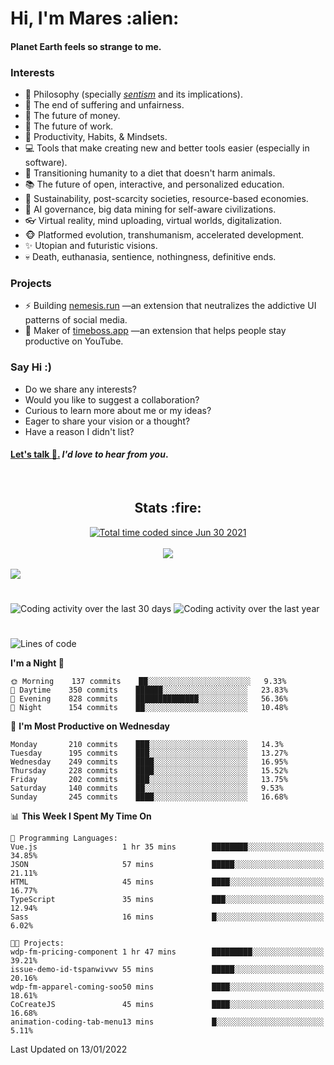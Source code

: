 <h1>Hi, I'm Mares :alien:</h1>

#### Planet Earth feels so strange to me.

### **Interests**

- 🌊 Philosophy (specially [_sentism_][sentismmedium] and its implications).
- 🎯 The end of suffering and unfairness.
- 💸 The future of money.
- 💼 The future of work.
- 🧠 Productivity, Habits, & Mindsets.
- 💻 Tools that make creating new and better tools easier (especially in software).
- 🥗 Transitioning humanity to a diet that doesn't harm animals.
- 📚 The future of open, interactive, and personalized education.
- 🌱 Sustainability, post-scarcity societies, resource-based economies.
- 🤖 AI governance, big data mining for self-aware civilizations.
- 👓 Virtual reality, mind uploading, virtual worlds, digitalization.
- 🐵 Platformed evolution, transhumanism, accelerated development.
- ✨ Utopian and futuristic visions.
- 💀 Death, euthanasia, sentience, nothingness, definitive ends.


### **Projects**

- ⚡ Building [nemesis.run](https://nemesis.run) —an extension that neutralizes the addictive UI patterns of social media.
- 💎 Maker of [timeboss.app](https://timeboss.app) —an extension that helps people stay productive on YouTube.


### **Say Hi :)**

- Do we share any interests?
- Would you like to suggest a collaboration?
- Curious to learn more about me or my ideas?
- Eager to share your vision or a thought?
- Have a reason I didn't list?

#### [Let's talk :wave:.](mailto:mareszhar@gmail.com) _I'd love to hear from you_.

[sentismmedium]: https://medium.com/@mareszhar/born-a-prisoner-a-reflection-about-life-its-struggles-and-a-plan-to-escape-d8566ce9b026

<br>

<h2 align="center">Stats :fire:</h2>

<div align="center">
  <a href="https://wakatime.com/@cfdc0e0d-4860-4b62-9ff0-cb659185525e">
    <img src="https://wakatime.com/badge/user/cfdc0e0d-4860-4b62-9ff0-cb659185525e.svg" alt="Total time coded since Jun 30 2021" />
  </a>
</div>

<br>

<!-- 
Add or remove this: 
&dates=B1AAB3FF 
...or this...
&date_format=M%20j%5B%2C%20Y%5D
from the *streak stats URL below* if they get bugged and aren't updating: 
-->

<div align="center">
  <img src="https://github-readme-streak-stats.herokuapp.com?user=mareszhar&theme=black-ice&hide_border=true&stroke=FFFFFF15&ring=DF8FFE&fire=DF8FFE&currStreakLabel=DF8FFE&background=1A232A&currStreakNum=86FFAB&dates=B1AAB3FF&date_format=M%20j%5B%2C%20Y%5D">
</div>

<br>

<img src="https://activity-graph.herokuapp.com/graph?username=mareszhar&theme=nord&bg_color=00000000&color=979797&line=DF8FFE&point=00000000&area=true&hide_border=true">

<br>

<h1></h1>

<img src="https://wakatime.com/share/@mares/5df0ff02-9c79-41b4-b540-51dc9c65a57b.svg" alt="Coding activity over the last 30 days" />
<img src="https://wakatime.com/share/@mares/ea89ba71-f374-40af-930c-e0655909fe37.svg" alt="Coding activity over the last year" />

<h1></h1>

<!--START_SECTION:waka-->
![Lines of code](https://img.shields.io/badge/From%20Hello%20World%20I%27ve%20Written-125%20Thousand%20lines%20of%20code-blue)

**I'm a Night 🦉** 

```text
🌞 Morning    137 commits    ██░░░░░░░░░░░░░░░░░░░░░░░   9.33% 
🌆 Daytime    350 commits    ██████░░░░░░░░░░░░░░░░░░░   23.83% 
🌃 Evening    828 commits    ██████████████░░░░░░░░░░░   56.36% 
🌙 Night      154 commits    ██░░░░░░░░░░░░░░░░░░░░░░░   10.48%

```
📅 **I'm Most Productive on Wednesday** 

```text
Monday       210 commits    ███░░░░░░░░░░░░░░░░░░░░░░   14.3% 
Tuesday      195 commits    ███░░░░░░░░░░░░░░░░░░░░░░   13.27% 
Wednesday    249 commits    ████░░░░░░░░░░░░░░░░░░░░░   16.95% 
Thursday     228 commits    ████░░░░░░░░░░░░░░░░░░░░░   15.52% 
Friday       202 commits    ███░░░░░░░░░░░░░░░░░░░░░░   13.75% 
Saturday     140 commits    ██░░░░░░░░░░░░░░░░░░░░░░░   9.53% 
Sunday       245 commits    ████░░░░░░░░░░░░░░░░░░░░░   16.68%

```


📊 **This Week I Spent My Time On** 

```text
💬 Programming Languages: 
Vue.js                   1 hr 35 mins        ████████░░░░░░░░░░░░░░░░░   34.85% 
JSON                     57 mins             █████░░░░░░░░░░░░░░░░░░░░   21.11% 
HTML                     45 mins             ████░░░░░░░░░░░░░░░░░░░░░   16.77% 
TypeScript               35 mins             ███░░░░░░░░░░░░░░░░░░░░░░   12.94% 
Sass                     16 mins             █░░░░░░░░░░░░░░░░░░░░░░░░   6.02%

🐱‍💻 Projects: 
wdp-fm-pricing-component 1 hr 47 mins        █████████░░░░░░░░░░░░░░░░   39.21% 
issue-demo-id-tspanwivwv 55 mins             █████░░░░░░░░░░░░░░░░░░░░   20.16% 
wdp-fm-apparel-coming-soo50 mins             ████░░░░░░░░░░░░░░░░░░░░░   18.61% 
CoCreateJS               45 mins             ████░░░░░░░░░░░░░░░░░░░░░   16.68% 
animation-coding-tab-menu13 mins             █░░░░░░░░░░░░░░░░░░░░░░░░   5.11%

```


 Last Updated on 13/01/2022
<!--END_SECTION:waka-->
